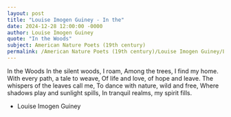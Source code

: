 ```yaml
---
layout: post
title: "Louise Imogen Guiney - In the"
date: 2024-12-28 12:00:00 -0000
author: Louise Imogen Guiney
quote: "In the Woods"
subject: American Nature Poets (19th century)
permalink: /American Nature Poets (19th century)/Louise Imogen Guiney/Louise Imogen Guiney - In the
---
```


In the Woods
In the silent woods, I roam,
Among the trees, I find my home.
With every path, a tale to weave,
Of life and love, of hope and leave.
The whispers of the leaves call me,
To dance with nature, wild and free,
Where shadows play and sunlight spills,
In tranquil realms, my spirit fills.

- Louise Imogen Guiney

